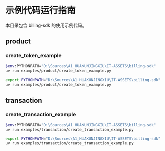# 示例代码运行指南

本目录包含 billing-sdk 的使用示例代码。

## product
### create_token_example

```bash
$env:PYTHONPATH="D:\Sources\A1_HUAKUNJINGXIU\IT-ASSETS\billing-sdk"
uv run examples/product/create_token_example.py
```

```bash
export PYTHONPATH="D:\Sources\A1_HUAKUNJINGXIU\IT-ASSETS\billing-sdk"
uv run examples/product/create_token_example.py
```

## transaction
### create_transaction_example

```bash
$env:PYTHONPATH="D:\Sources\A1_HUAKUNJINGXIU\IT-ASSETS\billing-sdk"
uv run examples/transaction/create_transaction_example.py
```

```bash
export PYTHONPATH="D:\Sources\A1_HUAKUNJINGXIU\IT-ASSETS\billing-sdk"
uv run examples/transaction/create_transaction_example.py
```
